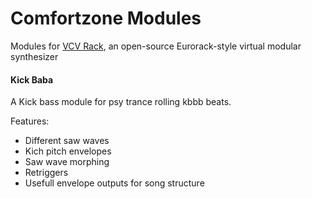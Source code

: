 # Comfortzone Modules 
Modules for [VCV Rack](https://github.com/VCVRack/Rack), an open-source Eurorack-style virtual modular synthesizer

#### <a name="kickbaba"></a> Kick Baba 

A Kick bass module for psy trance rolling kbbb beats.

Features:
 - Different saw waves
 - Kich pitch envelopes
 - Saw wave morphing
 - Retriggers
 - Usefull envelope outputs for song structure
